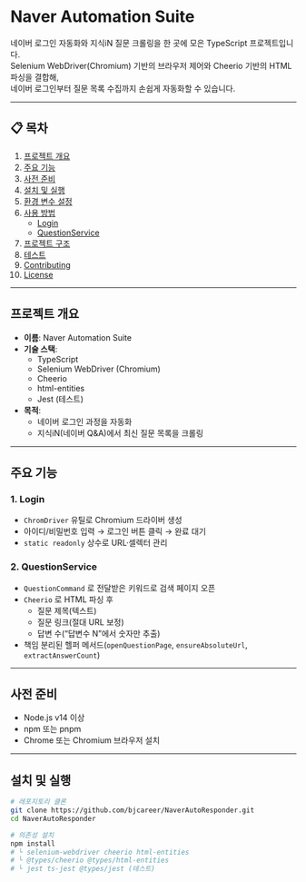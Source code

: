# Naver Automation Suite

네이버 로그인 자동화와 지식iN 질문 크롤링을 한 곳에 모은 TypeScript 프로젝트입니다.  
Selenium WebDriver(Chromium) 기반의 브라우저 제어와 Cheerio 기반의 HTML 파싱을 결합해,  
네이버 로그인부터 질문 목록 수집까지 손쉽게 자동화할 수 있습니다.

---

## 📋 목차

1. [프로젝트 개요](#프로젝트-개요)
2. [주요 기능](#주요-기능)
3. [사전 준비](#사전-준비)
4. [설치 및 실행](#설치-및-실행)
5. [환경 변수 설정](#환경-변수-설정)
6. [사용 방법](#사용-방법)
    - [Login](#loginservice)
    - [QuestionService](#questionservice)
7. [프로젝트 구조](#프로젝트-구조)
8. [테스트](#테스트)
9. [Contributing](#contributing)
10. [License](#license)

---

## 프로젝트 개요

- **이름**: Naver Automation Suite
- **기술 스택**:
    - TypeScript
    - Selenium WebDriver (Chromium)
    - Cheerio
    - html-entities
    - Jest (테스트)
- **목적**:
    - 네이버 로그인 과정을 자동화
    - 지식iN(네이버 Q&A)에서 최신 질문 목록을 크롤링

---

## 주요 기능

### 1. Login
- `ChromDriver` 유틸로 Chromium 드라이버 생성
- 아이디/비밀번호 입력 → 로그인 버튼 클릭 → 완료 대기
- `static readonly` 상수로 URL·셀렉터 관리

### 2. QuestionService
- `QuestionCommand` 로 전달받은 키워드로 검색 페이지 오픈
- `Cheerio` 로 HTML 파싱 후
    - 질문 제목(텍스트)
    - 질문 링크(절대 URL 보정)
    - 답변 수(“답변수 N”에서 숫자만 추출)
- 책임 분리된 헬퍼 메서드(`openQuestionPage`, `ensureAbsoluteUrl`, `extractAnswerCount`)

---

## 사전 준비

- Node.js v14 이상
- npm 또는 pnpm
- Chrome 또는 Chromium 브라우저 설치

---

## 설치 및 실행

```bash
# 레포지토리 클론
git clone https://github.com/bjcareer/NaverAutoResponder.git
cd NaverAutoResponder

# 의존성 설치
npm install
# └ selenium-webdriver cheerio html-entities
# └ @types/cheerio @types/html-entities
# └ jest ts-jest @types/jest (테스트)
